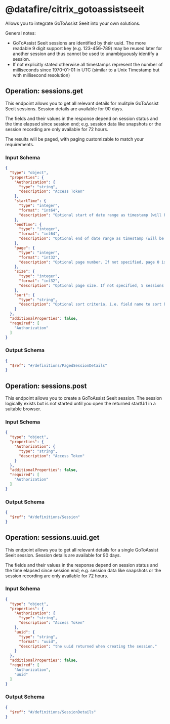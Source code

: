 # @datafire/citrix_gotoassistseeit
<p>Allows you to integrate GoToAssist Seeit into your own solutions.</p><p>General notes:<ul><li>GoToAssist Seeit sessions are identified by their uuid. The more readable 9 digit support key (e.g. 123-456-789) may be reused later for another session and thus cannot be used to unambiguously identify a session.</li><li>If not explicitly stated otherwise all timestamps represent the number of milliseconds since 1970-01-01 in UTC (similar to a Unix Timestamp but with millisecond resolution)</li></ul></p>

## Operation: sessions.get
<p>This endpoint allows you to get all relevant details for mulitple GoToAssist Seeit sessions. Session details are available for 90 days.</p></p>The fields and their values in the response depend on session status and the time elapsed since session end; e.g. session data like snapshots or the session recording are only available for 72 hours.</p><p>The results will be paged, with paging customizable to match your requirements.</p>

### Input Schema
```json
{
  "type": "object",
  "properties": {
    "Authorization": {
      "type": "string",
      "description": "Access Token"
    },
    "startTime": {
      "type": "integer",
      "format": "int64",
      "description": "Optional start of date range as timestamp (will be compared against session creation time)"
    },
    "endTime": {
      "type": "integer",
      "format": "int64",
      "description": "Optional end of date range as timestamp (will be compared against session creation time)"
    },
    "page": {
      "type": "integer",
      "format": "int32",
      "description": "Optional page number. If not specified, page 0 is delivered"
    },
    "size": {
      "type": "integer",
      "format": "int32",
      "description": "Optional page size. If not specified, 5 sessions are delivered"
    },
    "sort": {
      "type": "string",
      "description": "Optional sort criteria, i.e. field name to sort by, optionally followed by a comma and the sort order (asc or desc). Every field available in the session details can be used as sort criteria. If not specified, result is sorted ascending by sessionCreateTime"
    }
  },
  "additionalProperties": false,
  "required": [
    "Authorization"
  ]
}
```
### Output Schema
```json
{
  "$ref": "#/definitions/PagedSessionDetails"
}
```
## Operation: sessions.post
This endpoint allows you to create a GoToAssist Seeit session. The session logically exists but is not started until you open the returned startUrl in a suitable browser.

### Input Schema
```json
{
  "type": "object",
  "properties": {
    "Authorization": {
      "type": "string",
      "description": "Access Token"
    }
  },
  "additionalProperties": false,
  "required": [
    "Authorization"
  ]
}
```
### Output Schema
```json
{
  "$ref": "#/definitions/Session"
}
```
## Operation: sessions.uuid.get
<p>This endpoint allows you to get all relevant details for a single GoToAssist Seeit session. Session details are available for 90 days.</p><p>The fields and their values in the response depend on session status and the time elapsed since session end; e.g. session data like snapshots or the session recording are only available for 72 hours.</p>

### Input Schema
```json
{
  "type": "object",
  "properties": {
    "Authorization": {
      "type": "string",
      "description": "Access Token"
    },
    "uuid": {
      "type": "string",
      "format": "uuid",
      "description": "the uuid returned when creating the session."
    }
  },
  "additionalProperties": false,
  "required": [
    "Authorization",
    "uuid"
  ]
}
```
### Output Schema
```json
{
  "$ref": "#/definitions/SessionDetails"
}
```
